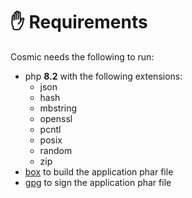 # ✋ Requirements

Cosmic needs the following to run:
- php **8.2** with the following extensions:
    - json
    - hash
    - mbstring
    - openssl
    - pcntl
    - posix
    - random
    - zip
- [box](https://box-project.github.io/box/) to build the application phar file
- [gpg](https://www.gnupg.org/) to sign the application phar file
